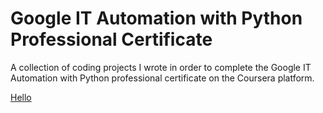 # Google IT Automation with Python Professional Certificate

A collection of coding projects I wrote in order to complete the Google IT Automation with Python professional certificate on the Coursera platform.

<a href="www.google.com"> Hello </a>
